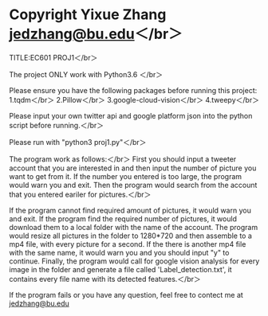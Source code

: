 # Copyright Yixue Zhang jedzhang@bu.edu＜/br＞
TITLE:EC601 PROJ1＜/br＞

The project ONLY work with Python3.6 ＜/br＞

Please ensure you have the following packages before running this project:
1.tqdm＜/br＞
2.Pillow＜/br＞
3.google-cloud-vision＜/br＞
4.tweepy＜/br＞

Please input your own twitter api and google platform json into the python script before running.＜/br＞

Please run with "python3 proj1.py"＜/br＞

The program work as follows:＜/br＞
First you should input a tweeter account that you are interested in and then input the number of picture you want to get from it. If the number you entered is too large, the program would warn you and exit. Then the program would search from the account that you entered eariler for pictures.＜/br＞
    
If the program cannot find required amount of pictures, it would warn you and exit. If the program find the required number of pictures, it would download them to a local folder with the name of the account. The program would resize all pictures in the folder to 1280*720 and then assemble to a mp4 file, with every picture for a second. If the there is another mp4 file with the same name, it would warn you and you should input "y" to continue. Finally, the program would call for google vision analysis for every image in the folder and generate a file called 'Label_detection.txt', it contains every file name with its detected features.＜/br＞

If the program fails or you have any question, feel free to contect me at jedzhang@bu.edu

